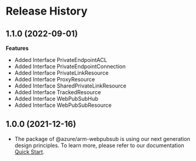 # Release History
    
## 1.1.0 (2022-09-01)
    
**Features**

  - Added Interface PrivateEndpointACL
  - Added Interface PrivateEndpointConnection
  - Added Interface PrivateLinkResource
  - Added Interface ProxyResource
  - Added Interface SharedPrivateLinkResource
  - Added Interface TrackedResource
  - Added Interface WebPubSubHub
  - Added Interface WebPubSubResource
    
    
## 1.0.0 (2021-12-16)

- The package of @azure/arm-webpubsub is using our next generation design principles. To learn more, please refer to our documentation [Quick Start](https://aka.ms/js-track2-quickstart).
